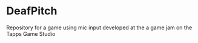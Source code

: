 # DeafPitch
Repository for a game using mic input developed at the a game jam on the Tapps Game Studio
